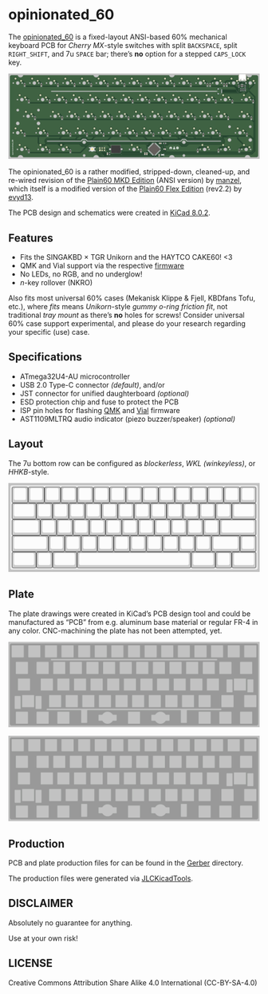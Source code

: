 # opinionated_60

The [opinionated_60](/) is a fixed-layout ANSI-based 60% mechanical keyboard PCB for *Cherry MX*-style switches with split `BACKSPACE`, split `RIGHT_SHIFT`, and 7u `SPACE` bar; there’s **no** option for a stepped `CAPS_LOCK` key.

![image/opinionated_60 pcb bottom view](/public/opinionated_60-pcb-bottom.png)

The opinionated_60 is a rather modified, stripped-down, cleaned-up, and re-wired revision of the [Plain60 MKD Edition](https://github.com/manzel/plain60-mkd-edition) (ANSI version) by [manzel](https://github.com/manzel), which itself is a modified version of the [Plain60 Flex Edition](https://github.com/evyd13/plain60-flex-edition) (rev2.2) by [evyd13](https://github.com/evyd13).

The PCB design and schematics were created in [KiCad 8.0.2](https://www.kicad.org/blog/2024/04/KiCad-8.0.2-Release/).

## Features

  - Fits the SINGAKBD × TGR Unikorn and the HAYTCO CAKE60! <3
  - QMK and Vial support via the respective [firmware](/firmware)
  - No LEDs, no RGB, and no underglow!
  - *n*-key rollover (NKRO)

Also fits most universal 60% cases (Mekanisk Klippe & Fjell, KBDfans Tofu, etc.), where *fits* means *Unikorn*-style *gummy o-ring friction fit*, not traditional *tray mount* as there’s **no** holes for screws! Consider universal 60% case support experimental, and please do your research regarding your specific (use) case.

## Specifications

  - ATmega32U4-AU microcontroller
  - USB 2.0 Type-C connector *(default)*, and/or
  - JST connector for unified daughterboard *(optional)*
  - ESD protection chip and fuse to protect the PCB
  - ISP pin holes for flashing [QMK](https://github.com/qmk/qmk_firmware) and [Vial](https://github.com/vial-kb/vial-qmk) firmware
  - AST1109MLTRQ audio indicator (piezo buzzer/speaker) *(optional)*

## Layout

The 7u bottom row can be configured as *blockerless*, *WKL (winkeyless)*, or *HHKB*-style.

![image/opinionated_60 key layout blank](/public/opinionated_60-layout-blank.png)

## Plate

The plate drawings were created in KiCad’s PCB design tool and could be manufactured as “PCB” from e.g. aluminum base material or regular FR-4 in any color. CNC-machining the plate has not been attempted, yet.

![image/opinionated_60 plate with flex cuts](/public/opinionated_60-plate-with-flex-cuts.png)

![image/opinionated_60 plate without flex cuts](/public/opinionated_60-plate-without-flex-cuts.png)

## Production

PCB and plate production files for can be found in the [Gerber](/hardware/Gerber) directory.

The production files were generated via [JLCKicadTools](https://github.com/matthewlai/JLCKicadTools).

## DISCLAIMER

Absolutely no guarantee for anything.

Use at your own risk!

## LICENSE

Creative Commons Attribution Share Alike 4.0 International (CC-BY-SA-4.0)
